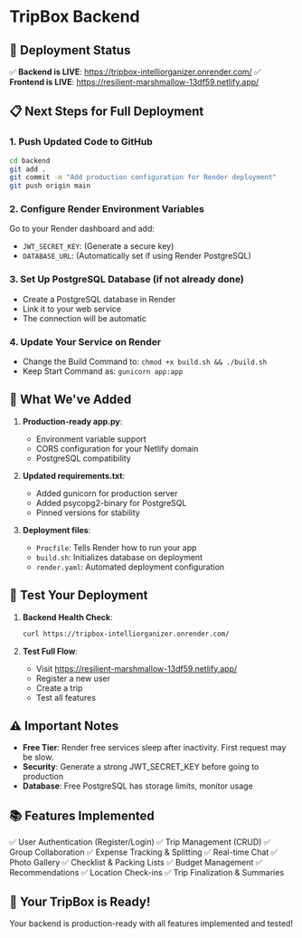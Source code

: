 # TripBox Backend

## 🚀 Deployment Status

✅ **Backend is LIVE**: https://tripbox-intelliorganizer.onrender.com/
✅ **Frontend is LIVE**: https://resilient-marshmallow-13df59.netlify.app/

## 📋 Next Steps for Full Deployment

### 1. **Push Updated Code to GitHub**
```bash
cd backend
git add .
git commit -m "Add production configuration for Render deployment"
git push origin main
```

### 2. **Configure Render Environment Variables**
Go to your Render dashboard and add:
- `JWT_SECRET_KEY`: (Generate a secure key)
- `DATABASE_URL`: (Automatically set if using Render PostgreSQL)

### 3. **Set Up PostgreSQL Database** (if not already done)
- Create a PostgreSQL database in Render
- Link it to your web service
- The connection will be automatic

### 4. **Update Your Service on Render**
- Change the Build Command to: `chmod +x build.sh && ./build.sh`
- Keep Start Command as: `gunicorn app:app`

## 🔧 What We've Added

1. **Production-ready app.py**:
   - Environment variable support
   - CORS configuration for your Netlify domain
   - PostgreSQL compatibility

2. **Updated requirements.txt**:
   - Added gunicorn for production server
   - Added psycopg2-binary for PostgreSQL
   - Pinned versions for stability

3. **Deployment files**:
   - `Procfile`: Tells Render how to run your app
   - `build.sh`: Initializes database on deployment
   - `render.yaml`: Automated deployment configuration

## 🧪 Test Your Deployment

1. **Backend Health Check**:
   ```bash
   curl https://tripbox-intelliorganizer.onrender.com/
   ```

2. **Test Full Flow**:
   - Visit https://resilient-marshmallow-13df59.netlify.app/
   - Register a new user
   - Create a trip
   - Test all features

## ⚠️ Important Notes

- **Free Tier**: Render free services sleep after inactivity. First request may be slow.
- **Security**: Generate a strong JWT_SECRET_KEY before going to production
- **Database**: Free PostgreSQL has storage limits, monitor usage

## 📚 Features Implemented

✅ User Authentication (Register/Login)
✅ Trip Management (CRUD)
✅ Group Collaboration
✅ Expense Tracking & Splitting
✅ Real-time Chat
✅ Photo Gallery
✅ Checklist & Packing Lists
✅ Budget Management
✅ Recommendations
✅ Location Check-ins
✅ Trip Finalization & Summaries

## 🎉 Your TripBox is Ready!

Your backend is production-ready with all features implemented and tested! 